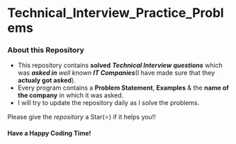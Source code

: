 # Technical_Interview_Practice_Problems

### About this Repository
- This repository contains **solved** _**Technical Interview questions**_ which was _**asked in** well known **IT Companies**_(I have made sure that they **actualy got asked**).
- Every program contains a **Problem Statement**, **Examples** & the **name of the company** in which it was asked.
- I will try to update the repository daily as I solve the problems.

Please give the _repository_ a Star(:star:) if it helps you!!

**Have a Happy Coding Time!**
